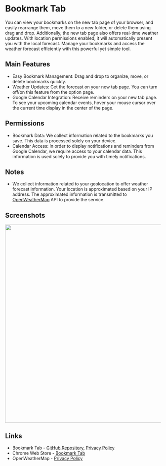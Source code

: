 # Bookmark Tab

You can view your bookmarks on the new tab page of your browser, and easily rearrange them, move them to a new folder, or delete them using drag and drop. Additionally, the new tab page also offers real-time weather updates. With location permissions enabled, it will automatically present you with the local forecast. Manage your bookmarks and access the weather forecast efficiently with this powerful yet simple tool.

## Main Features
- Easy Bookmark Management: Drag and drop to organize, move, or delete bookmarks quickly.
- Weather Updates: Get the forecast on your new tab page. You can turn off/on this feature from the option page.
- Google Calendar Integration: Receive reminders on your new tab page. To see your upcoming calendar events, hover your mouse cursor over the current time display in the center of the page.

## Permissions
- Bookmark Data: We collect information related to the bookmarks you save. This data is processed solely on your device.
- Calendar Access: In order to display notifications and reminders from Google Calendar, we require access to your calendar data. This information is used solely to provide you with timely notifications.

## Notes
- We collect information related to your geolocation to offer weather forecast information. Your location is approximated based on your IP address. The approximated information is transmitted to [OpenWeatherMap](https://openweathermap.org/) API to provide the service.

## Screenshots
<img width="640" src="https://github.com/kangwooklee29/bookmark-tab/assets/141019638/37f81d40-e0c1-47ab-baa4-06fae73c4b72">

## Links
- Bookmark Tab - [GitHub Repository](https://github.com/kangwooklee29/bookmark-tab), [Privacy Policy](docs/privacy.html)
- Chrome Web Store - [Bookmark Tab](https://chrome.google.com/webstore/detail/bookmark-tab/lhjdhaialhgbiopcdghljjiibpebhmhc)
- OpenWeatherMap - [Privacy Policy](https://openweather.co.uk/privacy-policy)
